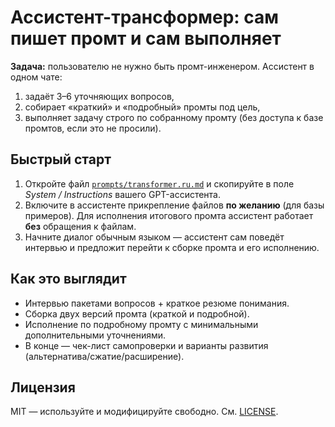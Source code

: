 # Ассистент-трансформер: сам пишет промт и сам выполняет

**Задача:** пользователю не нужно быть промт-инженером. Ассистент в одном чате:
1) задаёт 3–6 уточняющих вопросов,
2) собирает «краткий» и «подробный» промты под цель,
3) выполняет задачу строго по собранному промту (без доступа к базе промтов, если это не просили).

## Быстрый старт
1. Откройте файл [`prompts/transformer.ru.md`](prompts/transformer.ru.md) и скопируйте в поле *System / Instructions* вашего GPT-ассистента.
2. Включите в ассистенте прикрепление файлов **по желанию** (для базы примеров). Для исполнения итогового промта ассистент работает **без** обращения к файлам.
3. Начните диалог обычным языком — ассистент сам поведёт интервью и предложит перейти к сборке промта и его исполнению.

## Как это выглядит
- Интервью пакетами вопросов + краткое резюме понимания.
- Сборка двух версий промта (краткой и подробной).
- Исполнение по подробному промту с минимальными дополнительными уточнениями.
- В конце — чек-лист самопроверки и варианты развития (альтернатива/сжатие/расширение).

## Лицензия
MIT — используйте и модифицируйте свободно. См. [LICENSE](LICENSE).

